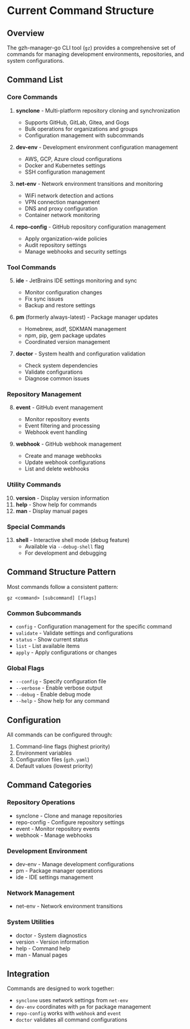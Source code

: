 # Current Command Structure

## Overview

The gzh-manager-go CLI tool (`gz`) provides a comprehensive set of commands for managing development environments, repositories, and system configurations.

## Command List

### Core Commands

1. **synclone** - Multi-platform repository cloning and synchronization
   - Supports GitHub, GitLab, Gitea, and Gogs
   - Bulk operations for organizations and groups
   - Configuration management with subcommands

2. **dev-env** - Development environment configuration management
   - AWS, GCP, Azure cloud configurations
   - Docker and Kubernetes settings
   - SSH configuration management

3. **net-env** - Network environment transitions and monitoring
   - WiFi network detection and actions
   - VPN connection management
   - DNS and proxy configuration
   - Container network monitoring

4. **repo-config** - GitHub repository configuration management
   - Apply organization-wide policies
   - Audit repository settings
   - Manage webhooks and security settings

### Tool Commands

5. **ide** - JetBrains IDE settings monitoring and sync
   - Monitor configuration changes
   - Fix sync issues
   - Backup and restore settings

6. **pm** (formerly always-latest) - Package manager updates
   - Homebrew, asdf, SDKMAN management
   - npm, pip, gem package updates
   - Coordinated version management

7. **doctor** - System health and configuration validation
   - Check system dependencies
   - Validate configurations
   - Diagnose common issues

### Repository Management

8. **event** - GitHub event management
   - Monitor repository events
   - Event filtering and processing
   - Webhook event handling

9. **webhook** - GitHub webhook management
   - Create and manage webhooks
   - Update webhook configurations
   - List and delete webhooks

### Utility Commands

10. **version** - Display version information
11. **help** - Show help for commands
12. **man** - Display manual pages

### Special Commands

13. **shell** - Interactive shell mode (debug feature)
    - Available via `--debug-shell` flag
    - For development and debugging

## Command Structure Pattern

Most commands follow a consistent pattern:

```
gz <command> [subcommand] [flags]
```

### Common Subcommands

- `config` - Configuration management for the specific command
- `validate` - Validate settings and configurations
- `status` - Show current status
- `list` - List available items
- `apply` - Apply configurations or changes

### Global Flags

- `--config` - Specify configuration file
- `--verbose` - Enable verbose output
- `--debug` - Enable debug mode
- `--help` - Show help for any command

## Configuration

All commands can be configured through:

1. Command-line flags (highest priority)
2. Environment variables
3. Configuration files (`gzh.yaml`)
4. Default values (lowest priority)

## Command Categories

### Repository Operations
- synclone - Clone and manage repositories
- repo-config - Configure repository settings
- event - Monitor repository events
- webhook - Manage webhooks

### Development Environment
- dev-env - Manage development configurations
- pm - Package manager operations
- ide - IDE settings management

### Network Management
- net-env - Network environment transitions

### System Utilities
- doctor - System diagnostics
- version - Version information
- help - Command help
- man - Manual pages

## Integration

Commands are designed to work together:

- `synclone` uses network settings from `net-env`
- `dev-env` coordinates with `pm` for package management
- `repo-config` works with `webhook` and `event`
- `doctor` validates all command configurations
